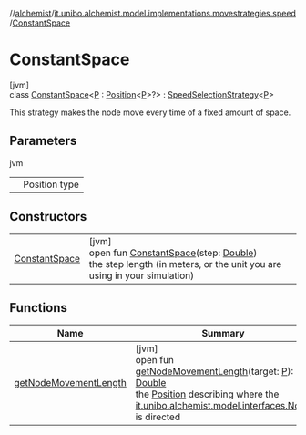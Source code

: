 //[alchemist](../../../index.md)/[it.unibo.alchemist.model.implementations.movestrategies.speed](../index.md)/[ConstantSpace](index.md)

# ConstantSpace

[jvm]\
class [ConstantSpace](index.md)<[P](index.md) : [Position](../../it.unibo.alchemist.model.interfaces/-position/index.md)<[P](../../it.unibo.alchemist.model.implementations.layers/-step-layer/index.md)>?> : [SpeedSelectionStrategy](../../it.unibo.alchemist.model.interfaces.movestrategies/-speed-selection-strategy/index.md)<[P](../../it.unibo.alchemist.model.implementations.layers/-step-layer/index.md)> 

This strategy makes the node move every time of a fixed amount of space.

## Parameters

jvm

| | |
|---|---|
| <P> | Position type |

## Constructors

| | |
|---|---|
| [ConstantSpace](-constant-space.md) | [jvm]<br>open fun [ConstantSpace](-constant-space.md)(step: [Double](https://kotlinlang.org/api/latest/jvm/stdlib/kotlin/-double/index.html))<br>the step length (in meters, or the unit you are using in your simulation) |

## Functions

| Name | Summary |
|---|---|
| [getNodeMovementLength](get-node-movement-length.md) | [jvm]<br>open fun [getNodeMovementLength](get-node-movement-length.md)(target: [P](../../it.unibo.alchemist.model.implementations.layers/-step-layer/index.md)): [Double](https://kotlinlang.org/api/latest/jvm/stdlib/kotlin/-double/index.html)<br>the [Position](../../it.unibo.alchemist.model.interfaces/-position/index.md) describing where the [it.unibo.alchemist.model.interfaces.Node](../../it.unibo.alchemist.model.interfaces/-node/index.md) is directed |
